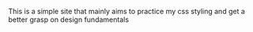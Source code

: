 This is a simple site that mainly aims to practice my css styling and get a better grasp on design fundamentals
